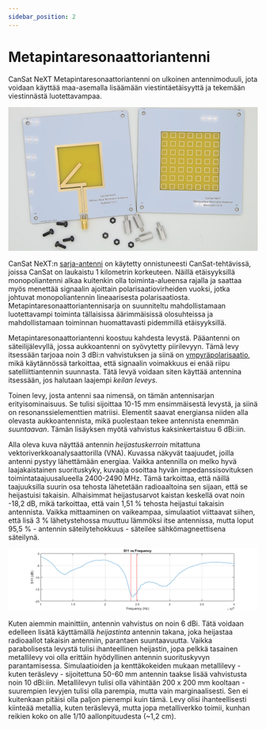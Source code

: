 ```yaml
---
sidebar_position: 2
---
```


# Metapintaresonaattoriantenni

CanSat NeXT Metapintaresonaattoriantenni on ulkoinen antennimoduuli, jota voidaan käyttää maa-asemalla lisäämään viestintäetäisyyttä ja tekemään viestinnästä luotettavampaa.

![CanSat NeXT Metapintaresonaattoriantenni](./img/resonator_antenna.png)

CanSat NeXT:n [sarja-antenni](./../CanSat-hardware/communication.md#building-a-quarter-wave-monopole-antenna) on käytetty onnistuneesti CanSat-tehtävissä, joissa CanSat on laukaistu 1 kilometrin korkeuteen. Näillä etäisyyksillä monopoliantenni alkaa kuitenkin olla toiminta-alueensa rajalla ja saattaa myös menettää signaalin ajoittain polarisaatiovirheiden vuoksi, jotka johtuvat monopoliantennin lineaarisesta polarisaatiosta. Metapintaresonaattoriantennisarja on suunniteltu mahdollistamaan luotettavampi toiminta tällaisissa äärimmäisissä olosuhteissa ja mahdollistamaan toiminnan huomattavasti pidemmillä etäisyyksillä.

Metapintaresonaattoriantenni koostuu kahdesta levystä. Pääantenni on säteilijälevyllä, jossa aukkoantenni on syövytetty piirilevyyn. Tämä levy itsessään tarjoaa noin 3 dBi:n vahvistuksen ja siinä on [ympyräpolarisaatio](https://en.wikipedia.org/wiki/Circular_polarization), mikä käytännössä tarkoittaa, että signaalin voimakkuus ei enää riipu satelliittiantennin suunnasta. Tätä levyä voidaan siten käyttää antennina itsessään, jos halutaan laajempi *keilan leveys*.

Toinen levy, josta antenni saa nimensä, on tämän antennisarjan erityisominaisuus. Se tulisi sijoittaa 10-15 mm ensimmäisestä levystä, ja siinä on resonanssielementtien matriisi. Elementit saavat energiansa niiden alla olevasta aukkoantennista, mikä puolestaan tekee antennista enemmän *suuntaavan*. Tämän lisäyksen myötä vahvistus kaksinkertaistuu 6 dBi:iin.

Alla oleva kuva näyttää antennin *heijastuskerroin* mitattuna vektoriverkkoanalysaattorilla (VNA). Kuvassa näkyvät taajuudet, joilla antenni pystyy lähettämään energiaa. Vaikka antennilla on melko hyvä laajakaistainen suorituskyky, kuvaaja osoittaa hyvän impedanssisovituksen toimintataajuusalueella 2400-2490 MHz. Tämä tarkoittaa, että näillä taajuuksilla suurin osa tehosta lähetetään radioaaltoina sen sijaan, että se heijastuisi takaisin. Alhaisimmat heijastusarvot kaistan keskellä ovat noin -18,2 dB, mikä tarkoittaa, että vain 1,51 % tehosta heijastui takaisin antennista. Vaikka mittaaminen on vaikeampaa, simulaatiot viittaavat siihen, että lisä 3 % lähetystehossa muuttuu lämmöksi itse antennissa, mutta loput 95,5 % - antennin säteilytehokkuus - säteilee sähkömagneettisena säteilynä.

![CanSat NeXT Metapintaresonaattoriantenni](./img/antenna_s11.png)

Kuten aiemmin mainittiin, antennin vahvistus on noin 6 dBi. Tätä voidaan edelleen lisätä käyttämällä *heijastinta* antennin takana, joka heijastaa radioaallot takaisin antenniin, parantaen suuntaavuutta. Vaikka parabolisesta levystä tulisi ihanteellinen heijastin, jopa pelkkä tasainen metallilevy voi olla erittäin hyödyllinen antennin suorituskyvyn parantamisessa. Simulaatioiden ja kenttäkokeiden mukaan metallilevy - kuten teräslevy - sijoitettuna 50-60 mm antennin taakse lisää vahvistusta noin 10 dBi:iin. Metallilevyn tulisi olla vähintään 200 x 200 mm kooltaan - suurempien levyjen tulisi olla parempia, mutta vain marginaalisesti. Sen ei kuitenkaan pitäisi olla paljon pienempi kuin tämä. Levy olisi ihanteellisesti kiinteää metallia, kuten teräslevyä, mutta jopa metalliverkko toimii, kunhan reikien koko on alle 1/10 aallonpituudesta (~1,2 cm).
